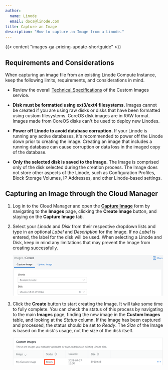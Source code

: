 ```yaml
---
author:
  name: Linode
  email: docs@linode.com
title: Capture an Image
description: "How to capture an Image from a Linode."
---
```


{{< content "images-ga-pricing-update-shortguide" >}}


## Requirements and Considerations

When capturing an image file from an existing Linode Compute Instance, keep the following limits, requirements, and considerations in mind.

- Review the overall [Technical Specifications](/docs/products/tools/images/#technical-specifications) of the Custom Images service.

- **Disk must be formatted using ext3/ext4 filesystems.** Images cannot be created if you are using raw disks or disks that have been formatted using custom filesystems. CoreOS disk images are in RAW format. Images made from CoreOS disks can't be used to deploy new Linodes.

- **Power off Linode to avoid database corruption.** If your Linode is running any active databases, it's recommended to power off the Linode down prior to creating the image. Creating an image that includes a running database can cause corruption or data loss in the imaged copy of the database.

- **Only the selected disk is saved to the Image.** The Image is comprised only of the disk selected during the creation process. The Image does not store other aspects of the Linode, such as Configuration Profiles, Block Storage Volumes, IP Addresses, and other Linode-based settings.

## Capturing an Image through the Cloud Manager

1. Log in to the Cloud Manager and open the **[Capture Image](https://cloud.linode.com/images/create/disk)** form by navigating to the **Images** page, clicking the **Create Image** button, and staying on the **Capture Image** tab.

1. Select your *Linode* and *Disk* from their respective dropdown lists and type in an optional *Label* and *Description* for the Image. If no *Label* is entered, the label for the disk will be used. When selecting a Linode and Disk, keep in mind any limitations that may prevent the Image from creating successfully.

    ![Select the Linode and disk](images-capture.png "Select the Linode and disk")

1. Click the **Create** button to start creating the Image. It will take some time to fully complete. You can check the status of this process by navigating to the main **Images** page, finding the new image in the **Custom Images** table, and looking at the *Status* column. If the Image has been captured and processed, the status should be set to *Ready*. The *Size* of the Image is based on the disk's usage, not the size of the disk itself.

    ![Image status](images-capture-status.png "Image status")

